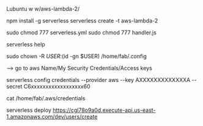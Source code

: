 
Lubuntu w w/aws-lambda-2/

npm install -g serverless
serverless create -t aws-lambda-2

sudo chmod 777 serverless.yml 
sudo chmod 777 handler.js 

serverless help

sudo chown -R $USER:$(id -gn $USER) /home/fab/.config

--> go to aws Name/My Security Credentials/Access keys

serverless config credentials --provider aws --key AXXXXXXXXXXXXXA --secret C6xxxxxxxxxxxxxxxxxx60

cat /home/fab/.aws/credentials 

serverless deploy
https://cgl78o9a0d.execute-api.us-east-1.amazonaws.com/dev/users/create


